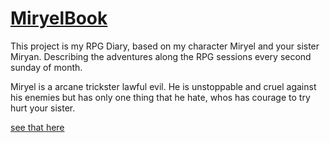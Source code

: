 # [MiryelBook](shttps://paulogmello.com/projects/miryelbook/)
This project is my RPG Diary, based on my character Miryel and your sister Miryan. Describing the adventures along the RPG sessions every second sunday of month.

Miryel is a arcane trickster lawful evil. He is unstoppable and cruel against his enemies but has only one thing that he hate, whos has courage to try hurt your sister.

[see that here](%28shttps://paulogmello.com/projects/miryelbook/%29)

